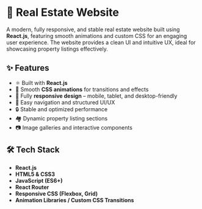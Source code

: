 # 🏡 Real Estate Website

A modern, fully responsive, and stable real estate website built using **React.js**, featuring smooth animations and custom CSS for an engaging user experience. The website provides a clean UI and intuitive UX, ideal for showcasing property listings effectively.

## ✨ Features

- ⚛️ Built with **React.js**
- 🎨 Smooth **CSS animations** for transitions and effects
- 📱 Fully **responsive design** – mobile, tablet, and desktop-friendly
- 🧭 Easy navigation and structured UI/UX
- 🔒 Stable and optimized performance
- 🏘️ Dynamic property listing sections
- 📷 Image galleries and interactive components

## 🛠️ Tech Stack

- **React.js**
- **HTML5 & CSS3**
- **JavaScript (ES6+)**
- **React Router**
- **Responsive CSS (Flexbox, Grid)**
- **Animation Libraries / Custom CSS Transitions**

